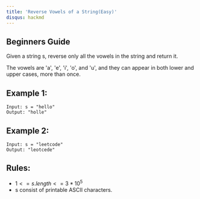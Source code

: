 ```yaml
---
title: 'Reverse Vowels of a String(Easy)'
disqus: hackmd
---
```


## Beginners Guide

Given a string s, reverse only all the vowels in the string and return it.

The vowels are 'a', 'e', 'i', 'o', and 'u', and they can appear in both lower and upper cases, more than once.

Example 1:
---
```go=
Input: s = "hello"
Output: "holle"
```

Example 2:
---
```go=
Input: s = "leetcode"
Output: "leotcede"
```

Rules:
---
* $1 <= s.length <= 3 * 10^5$
* s consist of printable ASCII characters.